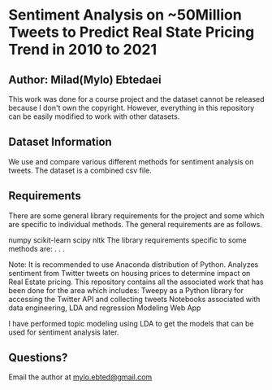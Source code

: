 # Sentiment Analysis on ~50Million Tweets to Predict Real State Pricing Trend in 2010 to 2021
## Author: Milad(Mylo) Ebtedaei

This work was done for a course project and the dataset cannot be released because I don't own the copyright. However, everything in this repository can be easily modified to work with other datasets.

## Dataset Information
We use and compare various different methods for sentiment analysis on tweets. The dataset is a combined csv file. 

## Requirements
There are some general library requirements for the project and some which are specific to individual methods. The general requirements are as follows.

numpy
scikit-learn
scipy
nltk
The library requirements specific to some methods are:
.
.
.


Note: It is recommended to use Anaconda distribution of Python.
Analyzes sentiment from Twitter tweets on housing prices to determine impact on Real Estate pricing.
This repository contains all the associated work that has been done for the area which includes:
Tweepy as a Python library for accessing the Twitter API and collecting tweets
Notebooks associated with data engineering, LDA and regression Modeling
Web App

I have performed topic modeling using LDA to get the models that can be used for sentiment analysis later.
## Questions?
Email the author at mylo.ebted@gmail.com
